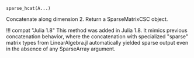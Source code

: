 ```
sparse_hcat(A...)
```

Concatenate along dimension 2. Return a SparseMatrixCSC object.

!!! compat "Julia 1.8"
    This method was added in Julia 1.8. It mimics previous concatenation behavior, where the concatenation with specialized "sparse" matrix types from LinearAlgebra.jl automatically yielded sparse output even in the absence of any SparseArray argument.

